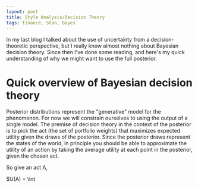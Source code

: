 ```yaml
---
layout: post
title: Style Analysis/Decision Theory
tags: finance, Stan, Bayes
---
```


In my last blog I talked about the use of uncertainty from a decision-theoretic perspective, but I really know almost nothing about Bayesian decision theory. Since then I've done some reading, and here's my quick understanding of why we might want to use the full posterior.

# Quick overview of Bayesian decision theory

Posterior distributions represent the "generative" model for the phenomenon. For now we will constrain ourselves to using the output of a single model. The premise of decision theory in the context of the posterior is to pick the act (the set of portfolio weights) that maximizes expected utility given the draws of the posterior. Since the posterior draws represent the states of the world, in principle you should be able to approximate the utility of an action by taking the average utility at each point in the posterior, given the chosen act.

So give an act A,

$U(A) = \int